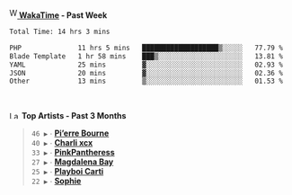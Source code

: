 <img src="https://github.com/dxnter/dxnter/assets/17434202/67b21fa4-d36d-46f9-9dec-f23d976b00ef" alt="WakaTime Logo" width="14" height="18"/><a href="https://wakatime.com/@dxnter" target="_blank"><strong> WakaTime</strong></a><strong> - Past Week</strong>

<!--START_SECTION:waka-->

```txt
Total Time: 14 hrs 3 mins

PHP              11 hrs 5 mins   ███████████████████▒░░░░░   77.79 %
Blade Template   1 hr 58 mins    ███▒░░░░░░░░░░░░░░░░░░░░░   13.81 %
YAML             25 mins         ▓░░░░░░░░░░░░░░░░░░░░░░░░   02.93 %
JSON             20 mins         ▓░░░░░░░░░░░░░░░░░░░░░░░░   02.36 %
Other            13 mins         ▒░░░░░░░░░░░░░░░░░░░░░░░░   01.53 %
```

<!--END_SECTION:waka-->

<br/>

<!--START_LASTFM_ARTISTS:{"period": "3month", "rows": 6}-->
<a href="https://last.fm" target="_blank"><img src="https://user-images.githubusercontent.com/17434202/215290617-e793598d-d7c9-428f-9975-156db1ba89cc.svg" alt="Last.fm Logo" width="18" height="13"/></a> **Top Artists - Past 3 Months**

> `46 ▶️` ∙ **[Pi’erre Bourne](https://www.last.fm/music/Pi%E2%80%99erre+Bourne)**<br/>
> `40 ▶️` ∙ **[Charli xcx](https://www.last.fm/music/Charli+xcx)**<br/>
> `33 ▶️` ∙ **[PinkPantheress](https://www.last.fm/music/PinkPantheress)**<br/>
> `27 ▶️` ∙ **[Magdalena Bay](https://www.last.fm/music/Magdalena+Bay)**<br/>
> `25 ▶️` ∙ **[Playboi Carti](https://www.last.fm/music/Playboi+Carti)**<br/>
> `22 ▶️` ∙ **[Sophie](https://www.last.fm/music/Sophie)**<br/>
<!--END_LASTFM_ARTISTS-->
